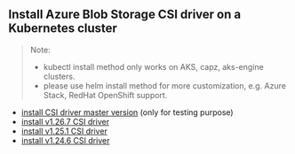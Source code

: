 ## Install Azure Blob Storage CSI driver on a Kubernetes cluster
> Note: 
>  - kubectl install method only works on AKS, capz, aks-engine clusters.
>  - please use helm install method for more customization, e.g. Azure Stack, RedHat OpenShift support.
> 
 - [install CSI driver master version](./install-csi-driver-master.md) (only for testing purpose)
 - [install v1.26.7 CSI driver](./install-csi-driver-v1.26.7.md)
 - [install v1.25.1 CSI driver](./install-csi-driver-v1.25.1.md)
 - [install v1.24.6 CSI driver](./install-csi-driver-v1.24.6.md)
